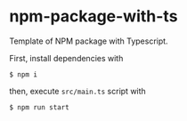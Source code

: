 # npm-package-with-ts

Template of NPM package with Typescript.

First, install dependencies with

```
$ npm i
```

then, execute `src/main.ts` script with

```
$ npm run start
```
